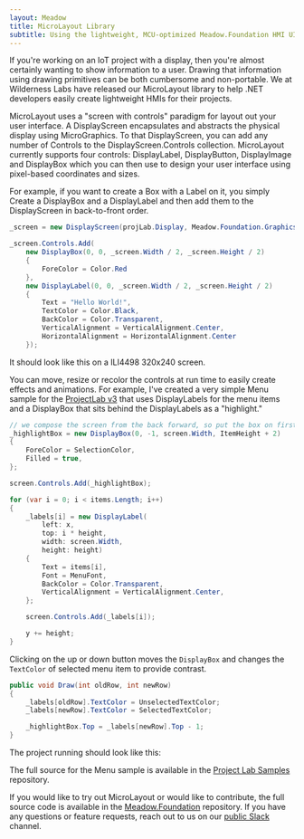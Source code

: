 ```yaml
---
layout: Meadow
title: MicroLayout Library
subtitle: Using the lightweight, MCU-optimized Meadow.Foundation HMI UI library with Meadow.
---
```


If you're working on an IoT project with a display, then you're almost certainly wanting to show information to a user. Drawing that information using drawing primitives can be both cumbersome and non-portable. We at Wilderness Labs have released our MicroLayout library to help .NET developers easily create lightweight HMIs for their projects.

MicroLayout uses a "screen with controls" paradigm for layout out your user interface. A DisplayScreen encapsulates and abstracts the physical display using MicroGraphics. To that DisplayScreen, you can add any number of Controls to the DisplayScreen.Controls collection. MicroLayout currently supports four controls: DisplayLabel, DisplayButton, DisplayImage and DisplayBox which you can then use to design your user interface using pixel-based coordinates and sizes.

For example, if you want to create a Box with a Label on it, you simply Create a DisplayBox and a DisplayLabel and then add them to the DisplayScreen in back-to-front order.

```csharp
_screen = new DisplayScreen(projLab.Display, Meadow.Foundation.Graphics.RotationType._270Degrees);

_screen.Controls.Add(
    new DisplayBox(0, 0, _screen.Width / 2, _screen.Height / 2)
    {
        ForeColor = Color.Red
    },
    new DisplayLabel(0, 0, _screen.Width / 2, _screen.Height / 2)
    {
        Text = "Hello World!",
        TextColor = Color.Black,
        BackColor = Color.Transparent,
        VerticalAlignment = VerticalAlignment.Center,
        HorizontalAlignment = HorizontalAlignment.Center
    });
```

It should look like this on a ILI4498 320x240 screen.

<!-- <img src="meadow-microlayout-hello-world.jpg" style="width:50%" /> -->

You can move, resize or recolor the controls at run time to easily create effects and animations. For example, I've created a very simple Menu sample for the [ProjectLab v3](https://store.wildernesslabs.co/collections/frontpage/products/project-lab-board) that uses DisplayLabels for the menu items and a DisplayBox that sits behind the DisplayLabels as a "highlight."

```csharp
// we compose the screen from the back forward, so put the box on first
_highlightBox = new DisplayBox(0, -1, screen.Width, ItemHeight + 2)
{
    ForeColor = SelectionColor,
    Filled = true,
};

screen.Controls.Add(_highlightBox);

for (var i = 0; i < items.Length; i++)
{
    _labels[i] = new DisplayLabel(
        left: x,
        top: i * height,
        width: screen.Width,
        height: height)
    {
        Text = items[i],
        Font = MenuFont,
        BackColor = Color.Transparent,
        VerticalAlignment = VerticalAlignment.Center,
    };

    screen.Controls.Add(_labels[i]);

    y += height;
}
```

Clicking on the up or down button moves the `DisplayBox` and changes the `TextColor` of selected menu item to provide contrast.

```csharp
public void Draw(int oldRow, int newRow)
{
    _labels[oldRow].TextColor = UnselectedTextColor;
    _labels[newRow].TextColor = SelectedTextColor;

    _highlightBox.Top = _labels[newRow].Top - 1;
}
```

The project running should look like this:

<!-- <img src="meadow-microlayout-menu.gif" style="width:50%" /> -->

The full source for the Menu sample is available in the [Project Lab Samples](https://github.com/WildernessLabs/Meadow.ProjectLab.Samples) repository.

If you would like to try out MicroLayout or would like to contribute, the full source code is available in the [Meadow.Foundation](https://github.com/WildernessLabs/Meadow.Foundation) repository. If you have any questions or feature requests, reach out to us on our [public Slack](http://slackinvite.wildernesslabs.co/) channel.
